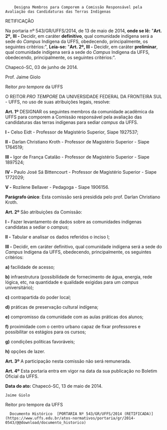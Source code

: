         Designa Membros para Comporem a Comissão Responsável pela Avaliação das Candidaturas das Terras Indígenas  

RETIFICAÇÃO

 Na portaria nº 543/GR/UFFS/2014, de 13 de maio de 2014, **onde se lê:** "**Art. 2º,** **III -** Decidir, em caráter **definitivo**, qual comunidade indígena será a sede do *Campus* Indígena da UFFS, obedecendo, principalmente, os seguintes critérios:", **Leia-se:** "**Art. 2º, III -** Decidir, em caráter **preliminar**, qual comunidade indígena será a sede do *Campus* Indígena da UFFS, obedecendo, principalmente, os seguintes critérios:".

 Chapecó-SC, 03 de junho de 2014.

 Prof. Jaime Giolo

 Reitor *pro tempore* da UFFS

 O REITOR *PRO TEMPORE* DA UNIVERSIDADE FEDERAL DA FRONTEIRA SUL - UFFS, no uso de suas atribuições legais, resolve:

 **Art. 1º** DESIGNAR os seguintes membros da comunidade acadêmica da UFFS para comporem a Comissão responsável pela avaliação das candidaturas das terras indígenas para sediar *campus* da UFFS.

 **I -** Celso Eidt - Professor de Magistério Superior, Siape 1927537;

 **II -** Darlan Christiano Kroth - Professor de Magistério Superior - Siape 1764519;

 **III -** Igor de França Catalão - Professor de Magistério Superior - Siape 1897524;

 **IV -** Paulo José Sá Bittencourt - Professor de Magistério Superior - Siape 1772029;

 **V -** Rozilene Bellaver - Pedagoga - Siape 1906156.

 **Parágrafo único**: Esta comissão será presidida pelo prof. Darlan Christiano Kroth.

 **Art. 2º** São atribuições da Comissão:

 **I -** Fazer levantamento de dados sobre as comunidades indígenas candidatas a sediar o *campus*;

 **II -** Tabular e analisar os dados referidos o inciso I;

 **III -** Decidir, em caráter definitivo, qual comunidade indígena será a sede do *Campus* Indígena da UFFS, obedecendo, principalmente, os seguintes critérios:

 **a)** facilidade de acesso;

 **b)** infraestrutura (possibilidade de fornecimento de água, energia, rede lógica, etc, na quantidade e qualidade exigidas para um *campus* universitário);

 **c)** contrapartida do poder local;

 **d)** práticas de preservação cultural indígena;

 **e)** compromisso da comunidade com as aulas práticas dos alunos;

 **f)** proximidade com o centro urbano capaz de fixar professores e possibilitar os estágios para os cursos;

 **g)** condições políticas favoráveis;

 **h)** opções de lazer.

 **Art. 3º** A participação nesta comissão não será remunerada.

 **Art. 4º** Esta portaria entra em vigor na data da sua publicação no Boletim Oficial da UFFS.

  

   **Data do ato:** Chapecó-SC, 13 de maio de 2014.   
 

    Jaime Giolo   
 Reitor pro tempore da UFFS 

      Documento Histórico  [PORTARIA Nº 543/GR/UFFS/2014 (RETIFICADA)](https://www.uffs.edu.br/atos-normativos/portaria/gr/2014-0543/@@download/documento_historico)     
      